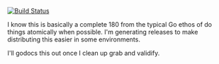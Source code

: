[![Build Status](https://jenkins.deepsixanalytics.net:8080/job/gochecks/badge/icon)](https://jenkins.deepsixanalytics.net:8080/job/gochecks/)

I know this is basically a complete 180 from the typical Go ethos of do things atomically when possible. I'm generating releases to make distributing this easier in some environments. 

I'll godocs this out once I clean up grab and validify. 
